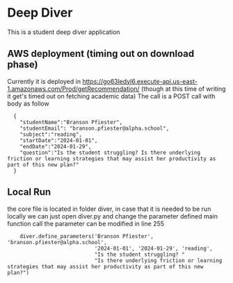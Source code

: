 # Deep Diver

This is a student deep diver application
## AWS deployment (timing out on download phase)
Currently it is deployed in https://go63ledyl6.execute-api.us-east-1.amazonaws.com/Prod/getRecommendation/ (though at this time of writing it get's timed out on fetching academic data)
The call is a POST call with body as follow
```
  {
    "studentName":"Branson Pfiester",
    "studentEmail": "branson.pfiester@alpha.school",
    "subject":"reading",
    "startDate":"2024-01-01",
    "endDate":"2024-01-29",
    "question":"Is the student struggling? Is there underlying friction or learning strategies that may assist her productivity as part of this new plan?"
  }
```
## Local Run
the core file is located in folder diver, 
in case that it is needed to be run locally we can just open diver.py and change the parameter defined main function call
the parameter can be modified in line 255

```
    diver.define_parameters('Branson Pfiester', 'branson.pfiester@alpha.school',
                            '2024-01-01', '2024-01-29', 'reading',
                            "Is the student struggling? "
                            "Is there underlying friction or learning strategies that may assist her productivity as part of this new plan?")

```
